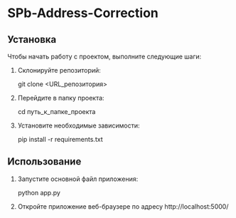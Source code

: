 # SPb-Address-Correction

## Установка

Чтобы начать работу с проектом, выполните следующие шаги:

1. Склонируйте репозиторий:
   

   git clone <URL_репозитория>
   
2. Перейдите в папку проекта:
   

   cd путь_к_папке_проекта
   
3. Установите необходимые зависимости:
   

   pip install -r requirements.txt
   

## Использование

1. Запустите основной файл приложения:
   

   python app.py
   
2. Откройте приложение веб-браузере по адресу http://localhost:5000/

  
